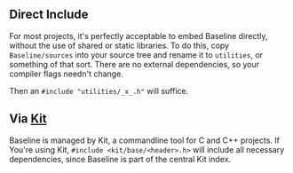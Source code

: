 ## Direct Include
For most projects, it's perfectly acceptable to embed Baseline directly, without the use of shared or static libraries. To do this, copy `Baseline/sources` into your source tree and rename it to `utilities`, or something of that sort. There are no external dependencies, so your compiler flags needn't change.

Then an `#include "utilities/_x_.h"` will suffice.


## Via [Kit](https://github.com/dasmithii/Kit)
Baseline is managed by Kit, a commandline tool for C and C++ projects. If You're using Kit, `#include <kit/base/<header>.h>` will include all necessary dependencies, since Baseline is part of the central Kit index.
